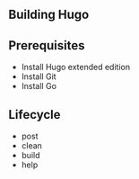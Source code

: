 ## Building Hugo

## Prerequisites
- Install Hugo extended edition
- Install Git
- Install Go

## Lifecycle
- post
- clean
- build
- help
